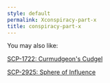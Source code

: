 ```yaml
---
style: default
permalink: Xconspiracy-part-x
title: conspiracy-part-x
---
```

You may also like:

[SCP-1722: Curmudgeon's Cudgel](http://scp-wiki.net/scp-1722)

[SCP-2925: Sphere of Influence](http://scp-wiki.net/scp-2925)

